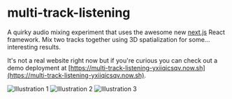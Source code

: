 # multi-track-listening

A quirky audio mixing experiment that uses the awesome new [next.js](https://github.com/zeit/next.js) React framework. Mix two tracks together using 3D spatialization for some... interesting results.

It's not a real website right now but if you're curious you can check out a demo deployment at [https://multi-track-listening-yxiiqicsqv.now.sh](https://multi-track-listening-yxiiqicsqv.now.sh).

![Illustration 1](https://cloud.githubusercontent.com/assets/3099891/20420713/60386828-ad14-11e6-9903-fd51d123a773.PNG)
![Illustration 2](https://cloud.githubusercontent.com/assets/3099891/20420714/62d39364-ad14-11e6-8408-b6e8b708d796.PNG)
![Illustration 3](https://cloud.githubusercontent.com/assets/3099891/20420716/663fb1f4-ad14-11e6-8c08-cbdb92fd46e2.PNG)
